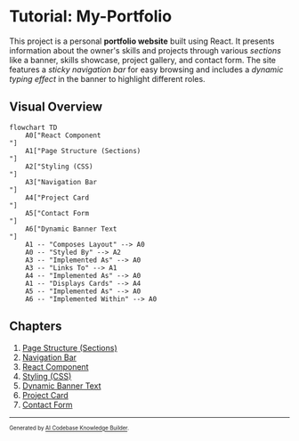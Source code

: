 # Tutorial: My-Portfolio

This project is a personal **portfolio website** built using React.
It presents information about the owner's skills and projects through various *sections* like a banner, skills showcase, project gallery, and contact form.
The site features a *sticky navigation bar* for easy browsing and includes a *dynamic typing effect* in the banner to highlight different roles.


## Visual Overview

```mermaid
flowchart TD
    A0["React Component
"]
    A1["Page Structure (Sections)
"]
    A2["Styling (CSS)
"]
    A3["Navigation Bar
"]
    A4["Project Card
"]
    A5["Contact Form
"]
    A6["Dynamic Banner Text
"]
    A1 -- "Composes Layout" --> A0
    A0 -- "Styled By" --> A2
    A3 -- "Implemented As" --> A0
    A3 -- "Links To" --> A1
    A4 -- "Implemented As" --> A0
    A1 -- "Displays Cards" --> A4
    A5 -- "Implemented As" --> A0
    A6 -- "Implemented Within" --> A0
```

## Chapters

1. [Page Structure (Sections)
](01_page_structure__sections__.md)
2. [Navigation Bar
](02_navigation_bar_.md)
3. [React Component
](03_react_component_.md)
4. [Styling (CSS)
](04_styling__css__.md)
5. [Dynamic Banner Text
](05_dynamic_banner_text_.md)
6. [Project Card
](06_project_card_.md)
7. [Contact Form
](07_contact_form_.md)

---

<sub><sup>Generated by [AI Codebase Knowledge Builder](https://github.com/The-Pocket/Tutorial-Codebase-Knowledge).</sup></sub>
